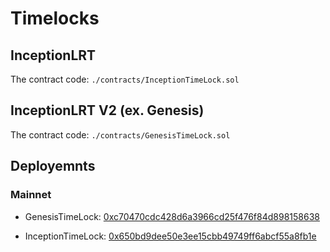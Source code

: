 # Timelocks

## InceptionLRT

The contract code: `./contracts/InceptionTimeLock.sol`

## InceptionLRT V2 (ex. Genesis)

The contract code: `./contracts/GenesisTimeLock.sol`

## Deployemnts

### Mainnet

- GenesisTimeLock: [0xc70470cdc428d6a3966cd25f476f84d898158638](https://etherscan.io/address/0xc70470cdc428d6a3966cd25f476f84d898158638)

- InceptionTimeLock: [0x650bd9dee50e3ee15cbb49749ff6abcf55a8fb1e](https://etherscan.io/address/0x650bd9dee50e3ee15cbb49749ff6abcf55a8fb1e)
